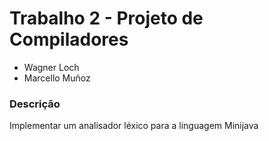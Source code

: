 <h1>Trabalho 2 - Projeto de Compiladores</h1>

* Wagner Loch
* Marcello Muñoz

<h3>Descrição</h3>
<p>Implementar um analisador léxico para a linguagem Minijava</p>
